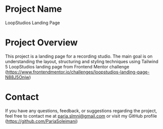 # Project Name

LoopStudios Landing Page

# Project Overview

This project is a landing page for a recording studio. The main goal is on understanding the layout, structuring and styling techniques using Tailwind 5
LoopStudios landing page from Frontend Mentor challenge
(https://www.frontendmentor.io/challenges/loopstudios-landing-page-N88J5Onjw)

# Contact

If you have any questions, feedback, or suggestions regarding the project, feel free to contact me at paria.slmni@gmail.com or visit my GitHub profile (https://github.com/PariaSoleimani)
